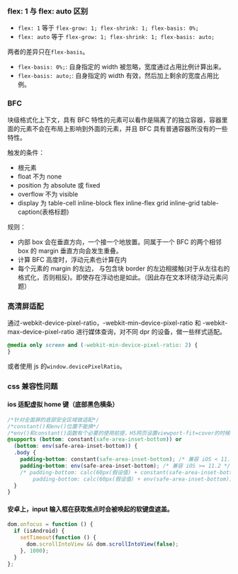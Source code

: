 ### flex: 1 与 flex: auto 区别

- `flex: 1` 等于 `flex-grow: 1; flex-shrink: 1; flex-basis: 0%;`
- `flex: auto` 等于 `flex-grow: 1; flex-shrink: 1; flex-basis: auto;`

两者的差异只在`flex-basis`。

- `flex-basis: 0%;`: 自身指定的 width 被忽略，宽度通过占用比例计算出来。
- `flex-basis: auto;`: 自身指定的 width 有效，然后加上剩余的宽度占用比例。

### BFC

块级格式化上下文，具有 BFC 特性的元素可以看作是隔离了的独立容器，容器里面的元素不会在布局上影响到外面的元素，并且 BFC 具有普通容器所没有的一些特性。

触发的条件：

- 根元素
- float 不为 none
- position 为 absolute 或 fixed
- overflow 不为 visible
- display 为 table-cell inline-block flex inline-flex grid inline-grid table-caption(表格标题)

规则：

- 内部 box 会在垂直方向，一个接一个地放置。同属于一个 BFC 的两个相邻 box 的 margin 垂直方向会发生重叠。
- 计算 BFC 高度时，浮动元素也计算在内
- 每个元素的 margin 的左边， 与包含块 border 的左边相接触(对于从左往右的格式化，否则相反)。即使存在浮动也是如此。（因此存在文本环绕浮动元素问题）

### 高清屏适配

通过-webkit-device-pixel-ratio，-webkit-min-device-pixel-ratio 和 -webkit-max-device-pixel-ratio 进行媒体查询，对不同 dpr 的设备，做一些样式适配。

```css
@media only screen and (-webkit-min-device-pixel-ratio: 2) {
}
```

或者使用 js 的`window.devicePixelRatio`。

### css 兼容性问题

#### ios 适配虚拟 home 键（底部黑色横条）

```css
/*针对全面屏的底部安全区域做适配*/
/*constant()和env()位置不能换*/
/*env()和constant()函数有个必要的使用前提，H5网页设置viewport-fit=cover的时候才生效，小程序里的viewport-fit默认是cover。*/
@supports (bottom: constant(safe-area-inset-bottom)) or
  (bottom: env(safe-area-inset-bottom)) {
  .body {
    padding-bottom: constant(safe-area-inset-bottom); /* 兼容 iOS < 11.2 */
    padding-bottom: env(safe-area-inset-bottom); /* 兼容 iOS >= 11.2 */
    /* padding-bottom: calc(60px(假设值) + constant(safe-area-inset-bottom));
        padding-bottom: calc(60px(假设值) + env(safe-area-inset-bottom));*/
  }
}
```

#### 安卓上，input 输入框在获取焦点时会被唤起的软键盘遮盖。

```javascript
dom.onfocus = function () {
  if (isAndroid) {
    setTimeout(function () {
      dom.scrollIntoView && dom.scrollIntoView(false);
    }, 1000);
  }
};
```
